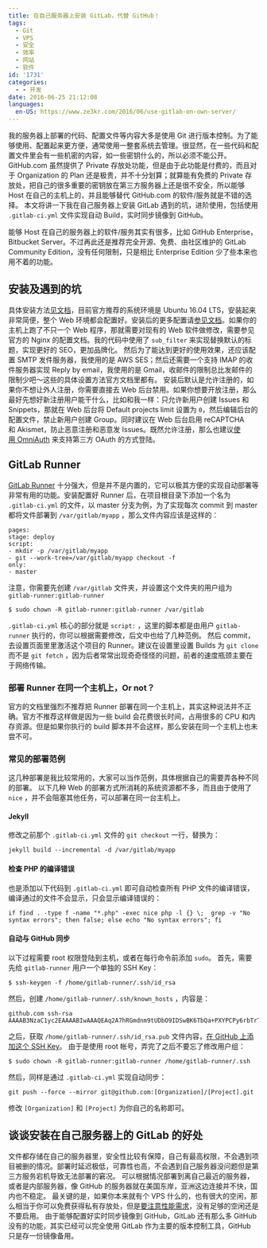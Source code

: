 ```yaml
---
title: 在自己服务器上安装 GitLab，代替 GitHub！
tags:
  - Git
  - VPS
  - 安全
  - 效率
  - 网站
  - 软件
id: '1731'
categories:
  - - 开发
date: 2016-06-25 21:12:08
languages:
  en-US: https://www.ze3kr.com/2016/06/use-gitlab-on-own-server/
---
```


我的服务器上部署的代码、配置文件等内容大多是使用 Git 进行版本控制。为了能够使用、配置起来更方便，通常使用一整套系统去管理。很显然，在一些代码和配置文件里会有一些机密的内容，如一些密钥什么的，所以必须不能公开。GitHub.com 虽然提供了 Private 存放处功能，但是由于此功能是付费的，而且对于 Organization 的 Plan 还是极贵，并不十分划算；就算能有免费的 Private 存放处，把自己的很多重要的密钥放在第三方服务器上还是很不安全，所以能够 Host 在自己的主机上的，并且能够替代 GitHub.com 的软件/服务就是不错的选择。 本文将讲一下我在自己服务器上安装 GitLab 遇到的坑，进阶使用，包括使用 `.gitlab-ci.yml` 文件实现自动 Build，实时同步镜像到 GitHub。
<!-- more -->

能够 Host 在自己的服务器上的软件/服务其实有很多，比如 GitHub Enterprise，Bitbucket Server。不过再此还是推荐完全开源、免费、由社区维护的 GitLab Community Edition，没有任何限制，只是相比 Enterprise Edition 少了些本来也用不着的功能。

## 安装及遇到的坑

具体安装方法[见文档](https://about.gitlab.com/downloads/)，目前官方推荐的系统环境是 Ubuntu 16.04 LTS，安装起来非常简便，整个 Web 环境都会配置好。安装后的更多配置请[参见文档](http://docs.gitlab.com/omnibus/)。如果你的主机上跑了不只一个 Web 程序，那就需要对现有的 Web 软件做修改，需要参见官方的 Nginx 的配置文档。我的代码中使用了 `sub_filter` 来实现替换默认的标题，实现更好的 SEO，更加品牌化。 然后为了能达到更好的使用效果，还应该配置 SMTP 发件服务器，我使用的是 AWS SES；然后还需要一个支持 IMAP 的收件服务器实现 Reply by email，我使用的是 Gmail，收邮件的限制总比发邮件的限制少吧～这些的具体设置方法官方文档里都有。 安装后默认是允许注册的，如果你不想让外人注册，你需要直接去 Web 后台禁用。如果你想要开放注册，那么最好先想好新注册用户能干什么，比如和我一样：只允许新用户创建 Issues 和 Snippets，那就在 Web 后台将 Default projects limit 设置为 `0`，然后编辑后台的配置文件，禁止新用户创建 Group。同时建议在 Web 后台启用 reCAPTCHA 和 Akismet，防止恶意注册和恶意发 Issues。既然允许注册，那么也建议[使用 OmniAuth](https://gitlab.com/gitlab-org/gitlab-ce/blob/master/doc/integration/omniauth.md) 来支持第三方 OAuth 的方式登陆。

## GitLab Runner

[GitLab Runner](https://gitlab.com/gitlab-org/gitlab-ci-multi-runner) 十分强大，但是并不是内置的，它可以极其方便的实现自动部署等非常有用的功能。安装配置好 Runner 后，在项目根目录下添加一个名为 `.gitlab-ci.yml` 的文件，以 master 分支为例，为了实现每次 commit 到 master 都将文件部署到 `/var/gitlab/myapp` ，那么文件内容应该是这样的：

```
pages:
stage: deploy
script:
- mkdir -p /var/gitlab/myapp
- git --work-tree=/var/gitlab/myapp checkout -f
only:
- master
```

注意，你需要先创建 `/var/gitlab` 文件夹，并设置这个文件夹的用户组为 `gitlab-runner:gitlab-runner`

```
$ sudo chown -R gitlab-runner:gitlab-runner /var/gitlab
```

`.gitlab-ci.yml` 核心的部分就是 `script:` ，这里的脚本都是由用户 `gitlab-runner` 执行的，你可以根据需要修改，后文中也给了几种范例。 然后 commit，去设置页面里里激活这个项目的 Runner。建议在设置里设置 Builds 为 `git clone` 而不是 `git fetch` ，因为后者常常出现奇奇怪怪的问题，前者的速度瓶颈主要在于网络传输。

### 部署 Runner 在同一个主机上，Or not？

官方的文档里强烈不推荐把 Runner 部署在同一个主机上，其实这种说法并不正确。官方不推荐这样做是因为一些 build 会花费很长时间，占用很多的 CPU 和内存资源。但是如果你执行的 build 脚本并不会这样，那么安装在同一个主机上也未尝不可。

### 常见的部署范例

这几种部署是我比较常用的，大家可以当作范例，具体根据自己的需要弄各种不同的部署。 以下几种 Web 的部署方式所消耗的系统资源都不多，而且由于使用了 `nice` ，并不会阻塞其他任务，可以部署在同一台主机上。

#### Jekyll

修改之前那个 `.gitlab-ci.yml` 文件的 `git checkout` 一行，替换为：

```
jekyll build --incremental -d /var/gitlab/myapp
```

#### 检查 PHP 的编译错误

也是添加以下代码到 `.gitlab-ci.yml` 即可自动检查所有 PHP 文件的编译错误，编译通过的文件不会显示，只会显示编译错误的：

```
if find . -type f -name "*.php" -exec nice php -l {} \;  grep -v "No syntax errors"; then false; else echo "No syntax errors"; fi
```

#### 自动与 GitHub 同步

以下过程需要 root 权限登陆到主机，或者在每行命令前添加 `sudo`。 首先，需要先给 `gitlab-runner` 用户一个单独的 SSH Key：

```
$ ssh-keygen -f /home/gitlab-runner/.ssh/id_rsa
```

然后，创建 `/home/gitlab-runner/.ssh/known_hosts` ，内容是：

```
github.com ssh-rsa AAAAB3NzaC1yc2EAAAABIwAAAQEAq2A7hRGmdnm9tUDbO9IDSwBK6TbQa+PXYPCPy6rbTrTtw7PHkccKrpp0yVhp5HdEIcKr6pLlVDBfOLX9QUsyCOV0wzfjIJNlGEYsdlLJizHhbn2mUjvSAHQqZETYP81eFzLQNnPHt4EVVUh7VfDESU84KezmD5QlWpXLmvU31/yMf+Se8xhHTvKSCZIFImWwoG6mbUoWf9nzpIoaSjB+weqqUUmpaaasXVal72J+UX2B+2RPW3RcT0eOzQgqlJL3RKrTJvdsjE3JEAvGq3lGHSZXy28G3skua2SmVi/w4yCE6gbODqnTWlg7+wC604ydGXA8VJiS5ap43JXiUFFAaQ==
```

之后，获取 `/home/gitlab-runner/.ssh/id_rsa.pub` 文件内容，[在 GitHub 上添加这个 SSH Key](https://github.com/settings/keys)。 由于是使用 root 帐号，弄完了之后不要忘了修改用户组：

```
$ sudo chown -R gitlab-runner:gitlab-runner /home/gitlab-runner/.ssh
```

然后，同样是通过 `.gitlab-ci.yml` 实现自动同步：

```
git push --force --mirror git@github.com:[Organization]/[Project].git
```

修改 `[Organization]` 和 `[Project]` 为你自己的名称即可。

## 谈谈安装在自己服务器上的 GitLab 的好处

文件都存储在自己的服务器里，安全性比较有保障，自己有最高权限，不会遇到项目被删的情况。部署时延迟极低，可靠性也高，不会遇到自己服务器没问题但是第三方服务宕机导致无法部署的窘况。 可以根据情况部署到离自己最近的服务器，或者是内部服务器，像 GitHub 的服务器就在美国东岸，亚洲这边连接并不快，国内也不稳定。 最关键的是，如果你本来就有个 VPS 什么的，也有很大的空闲，那么相当于你可以免费获得私有存放处，但是[要注意性能需求](http://docs.gitlab.com/ce/install/requirements.html#hardware-requirements)，没有足够的空闲还是不要启用。 由于能够配置好实时同步镜像到 GitHub，GitLab 还有那么多 GitHub 没有的功能，其实已经可以完全使用 GitLab 作为主要的版本控制工具，GitHub 只是存一份镜像备用。

